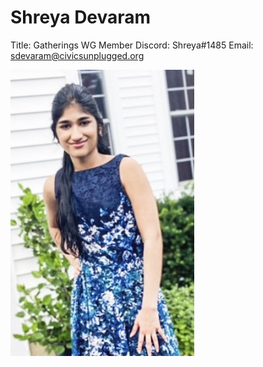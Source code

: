 # Shreya Devaram

Title: Gatherings WG Member
Discord: Shreya#1485
Email: sdevaram@civicsunplugged.org

![Untitled.png](Shreya%20Devaram%2049138ca4c72242d291cef8455a7e8137/Untitled.png)